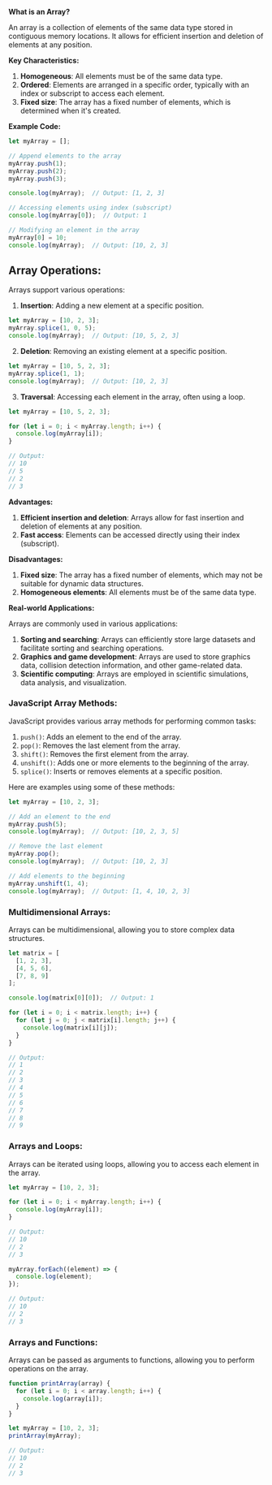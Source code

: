 **What is an Array?**

An array is a collection of elements of the same data type stored in contiguous memory locations. It allows for efficient insertion and deletion of elements at any position.

**Key Characteristics:**

1. **Homogeneous**: All elements must be of the same data type.
2. **Ordered**: Elements are arranged in a specific order, typically with an index or subscript to access each element.
3. **Fixed size**: The array has a fixed number of elements, which is determined when it's created.

**Example Code:**
```javascript
let myArray = [];

// Append elements to the array
myArray.push(1);
myArray.push(2);
myArray.push(3);

console.log(myArray);  // Output: [1, 2, 3]

// Accessing elements using index (subscript)
console.log(myArray[0]);  // Output: 1

// Modifying an element in the array
myArray[0] = 10;
console.log(myArray);  // Output: [10, 2, 3]
```

## Array Operations:

Arrays support various operations:

1. **Insertion**: Adding a new element at a specific position.
```javascript
let myArray = [10, 2, 3];
myArray.splice(1, 0, 5);
console.log(myArray);  // Output: [10, 5, 2, 3]
```
2. **Deletion**: Removing an existing element at a specific position.
```javascript
let myArray = [10, 5, 2, 3];
myArray.splice(1, 1);
console.log(myArray);  // Output: [10, 2, 3]
```
3. **Traversal**: Accessing each element in the array, often using a loop.
```javascript
let myArray = [10, 5, 2, 3];

for (let i = 0; i < myArray.length; i++) {
  console.log(myArray[i]);
}

// Output:
// 10
// 5
// 2
// 3
```
**Advantages:**

1. **Efficient insertion and deletion**: Arrays allow for fast insertion and deletion of elements at any position.
2. **Fast access**: Elements can be accessed directly using their index (subscript).

**Disadvantages:**

1. **Fixed size**: The array has a fixed number of elements, which may not be suitable for dynamic data structures.
2. **Homogeneous elements**: All elements must be of the same data type.

**Real-world Applications:**

Arrays are commonly used in various applications:

1. **Sorting and searching**: Arrays can efficiently store large datasets and facilitate sorting and searching operations.
2. **Graphics and game development**: Arrays are used to store graphics data, collision detection information, and other game-related data.
3. **Scientific computing**: Arrays are employed in scientific simulations, data analysis, and visualization.

### JavaScript Array Methods:

JavaScript provides various array methods for performing common tasks:

1. `push()`: Adds an element to the end of the array.
2. `pop()`: Removes the last element from the array.
3. `shift()`: Removes the first element from the array.
4. `unshift()`: Adds one or more elements to the beginning of the array.
5. `splice()`: Inserts or removes elements at a specific position.

Here are examples using some of these methods:
```javascript
let myArray = [10, 2, 3];

// Add an element to the end
myArray.push(5);
console.log(myArray);  // Output: [10, 2, 3, 5]

// Remove the last element
myArray.pop();
console.log(myArray);  // Output: [10, 2, 3]

// Add elements to the beginning
myArray.unshift(1, 4);
console.log(myArray);  // Output: [1, 4, 10, 2, 3]
```

### Multidimensional Arrays:

Arrays can be multidimensional, allowing you to store complex data structures.
```javascript
let matrix = [
  [1, 2, 3],
  [4, 5, 6],
  [7, 8, 9]
];

console.log(matrix[0][0]);  // Output: 1

for (let i = 0; i < matrix.length; i++) {
  for (let j = 0; j < matrix[i].length; j++) {
    console.log(matrix[i][j]);
  }
}

// Output:
// 1
// 2
// 3
// 4
// 5
// 6
// 7
// 8
// 9
```
### Arrays and Loops:

Arrays can be iterated using loops, allowing you to access each element in the array.
```javascript
let myArray = [10, 2, 3];

for (let i = 0; i < myArray.length; i++) {
  console.log(myArray[i]);
}

// Output:
// 10
// 2
// 3

myArray.forEach((element) => {
  console.log(element);
});

// Output:
// 10
// 2
// 3
```
### Arrays and Functions:

Arrays can be passed as arguments to functions, allowing you to perform operations on the array.
```javascript
function printArray(array) {
  for (let i = 0; i < array.length; i++) {
    console.log(array[i]);
  }
}

let myArray = [10, 2, 3];
printArray(myArray);

// Output:
// 10
// 2
// 3
```